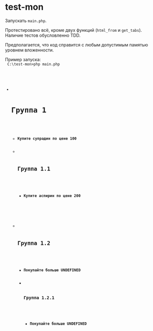 # test-mon

Запускать <code>main.php</code>.

Протестировано всё, кроме двух функций (<code>html_from</code> и <code>get_tabs</code>).
<br>Наличие тестов обусловленно TDD.

Предполагается, что код справится с любым допустимым памятью уровнем вложенности.

Пример запуска:
<br>
<code>
C:\test-mon>php main.php
<ul>
        <li>
                <h1>Группа 1</h1>
                <ul>
                        <li><b>Купите супрадин по цене 100</b></li>
                        <li>
                                <h2>Группа 1.1</h2>
                                <ul>
                                        <li><b>Купите аспирин по цене 200</b></li>
                                </ul>
                        </li>
                        <li>
                                <h2>Группа 1.2</h2>
                                <ul>
                                        <li><b>Покупайте больше UNDEFINED</b></li>
                                        <li>
                                                <h3>Группа 1.2.1</h3>
                                                <ul>
                                                        <li><b>Покупайте больше UNDEFINED</b></li>
                                                </ul>
                                        </li>
                                </ul>
                        </li>
                </ul>
        </li>
</ul>
</code>
